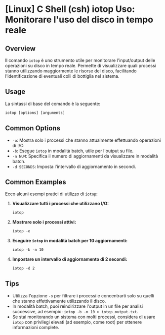 # [Linux] C Shell (csh) iotop Uso: Monitorare l'uso del disco in tempo reale

## Overview
Il comando `iotop` è uno strumento utile per monitorare l'input/output delle operazioni su disco in tempo reale. Permette di visualizzare quali processi stanno utilizzando maggiormente le risorse del disco, facilitando l'identificazione di eventuali colli di bottiglia nel sistema.

## Usage
La sintassi di base del comando è la seguente:

```csh
iotop [options] [arguments]
```

## Common Options
- `-o`: Mostra solo i processi che stanno attualmente effettuando operazioni di I/O.
- `-b`: Esegue `iotop` in modalità batch, utile per l'output su file.
- `-n NUM`: Specifica il numero di aggiornamenti da visualizzare in modalità batch.
- `-d SECONDS`: Imposta l'intervallo di aggiornamento in secondi.

## Common Examples
Ecco alcuni esempi pratici di utilizzo di `iotop`:

1. **Visualizzare tutti i processi che utilizzano I/O:**
   ```csh
   iotop
   ```

2. **Mostrare solo i processi attivi:**
   ```csh
   iotop -o
   ```

3. **Eseguire `iotop` in modalità batch per 10 aggiornamenti:**
   ```csh
   iotop -b -n 10
   ```

4. **Impostare un intervallo di aggiornamento di 2 secondi:**
   ```csh
   iotop -d 2
   ```

## Tips
- Utilizza l'opzione `-o` per filtrare i processi e concentrarti solo su quelli che stanno effettivamente utilizzando il disco.
- In modalità batch, puoi reindirizzare l'output in un file per analisi successive, ad esempio: `iotop -b -n 10 > iotop_output.txt`.
- Se stai monitorando un sistema con molti processi, considera di usare `iotop` con privilegi elevati (ad esempio, come root) per ottenere informazioni complete.